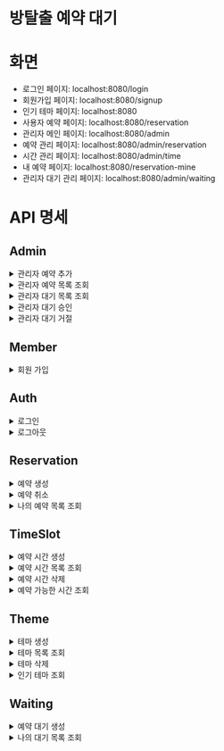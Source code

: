 # 방탈출 예약 대기

# 화면

- 로그인 페이지: localhost:8080/login
- 회원가입 페이지: localhost:8080/signup
- 인기 테마 페이지: localhost:8080
- 사용자 예약 페이지: localhost:8080/reservation
- 관리자 메인 페이지: localhost:8080/admin
- 예약 관리 페이지: localhost:8080/admin/reservation
- 시간 관리 페이지: localhost:8080/admin/time
- 내 예약 페이지: localhost:8080/reservation-mine
- 관리자 대기 관리 페이지: localhost:8080/admin/waiting

# API 명세

## Admin

<details>
<summary>관리자 예약 추가</summary>
<div markdown="1">

```
Request
Content-Type: application/json
POST /api/admin/reservations
{
    "memberId": number,
    "date": string (YYYY-MM-DD),
    "timeId": number,
    "themeId": number
}

Response
Content-Type: application/json
HTTP/1.1 200 
{
    "id": number,
    "name": string,
    "date": string (YYYY-MM-DD),
    "timeSlot": {
        "id": number,
        "startAt" : string (HH:mm)
    },
    "themeName" : string
}
```

</div>
</details>

<details>
<summary>관리자 예약 목록 조회</summary>
<div markdown="1">

모든 예약을 조회합니다.

```
Request
GET /api/admin/reservations HTTP/1.1
Query Parameters: 
    - memberId
    - themeId
    - dateFrom 
    - dateTo
cookie: token={accessToken}

Response
HTTP/1.1 200 
Content-Type: application/json
[
    {
        "id": number,
        "name": string,
        "date": string (YYYY-MM-DD),
        "timeSlot": {
            "id": number,
            "startAt" : string (HH:mm)
        },
        "themeName": string
    }
]
```

</div>
</details>

<details>
<summary>관리자 대기 목록 조회</summary>
<div markdown="1">

```
Request
GET /api/admin/waitings HTTP/1.1
cookie: token={accessToken}

Response
HTTP/1.1 200 
Content-Type: application/json
[
    {
        "id": number,
        "name": string,
        "date": string (YYYY-MM-DD),
        "timeSlot": {
            "id": number,
            "startAt" : string (HH:mm)
        },
        "themeName": string
    }
]
```

</div>
</details>

<details>
<summary>관리자 대기 승인</summary>
<div markdown="1">

기존의 예약을 삭제하고 가장 빠른 대기를 예약으로 전환합니다.

```
Request
POST /api/admin/waitings/{waitingId}

Response
HTTP/1.1 204
```

</div>
</details>

<details>
<summary>관리자 대기 거절</summary>
<div markdown="1">

대기를 거절하고 삭제합니다.

```
Request
DELETE /api/admin/waitings/{waitingId}

Response
HTTP/1.1 204
```

</div>
</details>

## Member

<details>
<summary>회원 가입</summary>
<div markdown="1">

새로운 사용자를 생성합니다.

```
Request
POST /api/members HTTP/1.1
content-type: application/json

{
    "name": string,
    "email": string,
    "password": string
}

Response
HTTP/1.1 200
Content-Type: application/json

{
    "id": number,
    "name": string,
    "email": string
}
```

</div>
</details>

## Auth

<details>
<summary>로그인</summary>
<div markdown="1">

```
Request
POST /api/auth/login HTTP/1.1
content-type: application/json

{
    "email": string,
    "password": string
}

Response
HTTP/1.1 200
Content-Type: application/json
Set-Cookie: token={accessToken}
```

</div>
</details>

<details>
<summary>로그아웃</summary>
<div markdown="1">

```
Request
POST /api/auth/logout HTTP/1.1

Response
HTTP/1.1 200
Set-Cookie: token=
```

</div>
</details>

## Reservation

<details>
<summary>예약 생성</summary>
<div markdown="1">

```
Request
Content-Type: application/json
POST /api/reservations
{
    "date": string (YYYY-MM-DD),
    "timeId": number,
    "themeId": number
}

Response
Content-Type: application/json
HTTP/1.1 200 
{
    "id": number,
    "name": string,
    "date": string (YYYY-MM-DD),
    "timeSlot": {
        "id": number,
        "startAt" : string (HH:mm)
    },
    "themeName" : string
}
```

</div>
</details>

<details>
<summary>예약 취소</summary>
<div markdown="1">

예약을 삭제합니다. 대기가 있을 경우 자동으로 가장 빠른 대기를 예약으로 전환합니다.

```
Request
DELETE /api/reservations/{id} HTTP/1.1

Response
HTTP/1.1 200
```

</div>
</details>

<details>
<summary>나의 예약 목록 조회</summary>
<div markdown="1">

```
Request
GET /api/reservation/my
cookie: token={accessToken}

Response
HTTP/1.1 200 
Content-Type: application/json

{
    "id": number,
    "name": string,
    "date": string (YYYY-MM-DD),
    "timeSlot": {
        "id": number,
        "startAt" : string (HH:mm)
    },
    "themeName" : string
}
```

</div>
</details>

## TimeSlot

<details>
<summary>예약 시간 생성</summary>
<div markdown="1">

```
Request
POST /api/times HTTP/1.1
content-type: application/json

{
    "startAt": string (HH:mm)
}

Response
HTTP/1.1 200
Content-Type: application/json

{
    "id": number,
    "startAt": string (HH:mm)
}
```

</div>
</details>

<details>
<summary>예약 시간 목록 조회</summary>
<div markdown="1">

```
Request
GET /api/times HTTP/1.1

Response
HTTP/1.1 200 
Content-Type: application/json

[
   {
        "id": number,
        "startAt": string (HH:mm)
    }
]
```

</div>
</details>

<details>
<summary>예약 시간 삭제</summary>
<div markdown="1">

```
Request
DELETE /api/times/1 HTTP/1.1

Response
HTTP/1.1 200
```

</div>
</details>

<details>
<summary>예약 가능한 시간 조회</summary>
<div markdown="1">
### 

```
Request
GET /api/times/theme/{themeId}?date={date} HTTP/1.1

Response
HTTP/1.1 200 
Content-Type: application/json

[
   {
        "id": number,
        "startAt": string (HH:mm)
        "alreadyBooked": boolean
    }
]
```

</div>
</details>

## Theme

<details>
<summary>테마 생성</summary>
<div markdown="1">

```
Request
POST /api/themes HTTP/1.1
content-type: application/json

{
    "name": string,
    "description": string,
    "thumbnail": string
}

Response
HTTP/1.1 201
Location: /themes/1
Content-Type: application/json

{
    "id": number,
    "name": string
    "description": string,
    "thumbnail": string
}
```

</div>
</details>

<details>
<summary>테마 목록 조회</summary>
<div markdown="1">

```
Request
GET /api/themes HTTP/1.1

Response
HTTP/1.1 200 
Content-Type: application/json

[
   {
        "id": number,
        "name": string,
        "description": string,
        "thumbnail": string
    }
]
```

</div>
</details>

<details>
<summary>테마 삭제</summary>
<div markdown="1">

### 테마 삭제

```
Request
DELETE /api/themes/1 HTTP/1.1

Response
HTTP/1.1 204
```

</div>
</details>

<details>
<summary>인기 테마 조회</summary>
<div markdown="1">

```
Request
GET /api/theme/rank

Response
HTTP/1.1 200 
Content-Type: application/json

[
   {
        "id": number
        "name": string
        "description": string
        "thumbnail": string
    }
]
```

</div>
</details>

## Waiting

<details>
<summary>예약 대기 생성</summary>
<div markdown="1">

```
Request
Content-Type: application/json
POST /api/waitings
{
    "date": string (YYYY-MM-DD),
    "timeId": number,
    "themeId": number
}

Response
Content-Type: application/json
HTTP/1.1 201
{
    "id": number,
    "name": string,
    "date": string (YYYY-MM-DD),
    "timeSlot": {
        "id": number,
        "startAt" : string (HH:mm)
    },
    "themeName" : string
}
```

</div>
</details>

<details>
<summary>나의 대기 목록 조회</summary>
<div markdown="1">

```
Request
GET /api/waitings/my
cookie: token={accessToken}

Response
HTTP/1.1 200 
Content-Type: application/json

{
    "id": number,
    "name": string,
    "date": string (YYYY-MM-DD),
    "timeSlot": {
        "id": number,
        "startAt" : string (HH:mm)
    },
    "themeName" : string
    "rank" : number
}
```

</div>
</details>